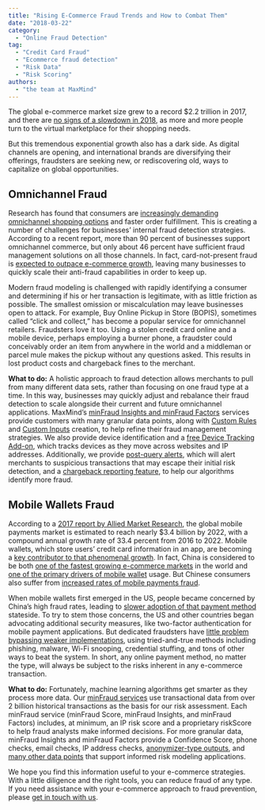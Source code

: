 ```yaml
---
title: "Rising E-Commerce Fraud Trends and How to Combat Them"
date: "2018-03-22"
category:
  - "Online Fraud Detection"
tag:
  - "Credit Card Fraud"
  - "Ecommerce fraud detection"
  - "Risk Data"
  - "Risk Scoring"
authors:
  - "the team at MaxMind"
---
```


The global e-commerce market size grew to a record $2.2 trillion in 2017, and
there are
[no signs of a slowdown in 2018](https://www.researchandmarkets.com/research/hvj5vs/global_ecommerce?w=12),
as more and more people turn to the virtual marketplace for their shopping
needs.

But this tremendous exponential growth also has a dark side. As digital channels
are opening, and international brands are diversifying their offerings,
fraudsters are seeking new, or rediscovering old, ways to capitalize on global
opportunities.

## Omnichannel Fraud

Research has found that consumers are
[increasingly demanding omnichannel shopping options](https://hbr.org/2017/01/a-study-of-46000-shoppers-shows-that-omnichannel-retailing-works)
and faster order fulfillment. This is creating a number of challenges for
businesses’ internal fraud detection strategies. According to a recent report,
more than 90 percent of businesses support omnichannel commerce, but only about
46 percent have sufficient fraud management solutions on all those channels. In
fact, card-not-present fraud is
[expected to outpace e-commerce growth](https://www.thepaypers.com/interviews/fraud-solutions-for-order-reviews-are-of-seminal-importance-for-ecommerce/771568-38),
leaving many businesses to quickly scale their anti-fraud capabilities in order
to keep up.

Modern fraud modeling is challenged with rapidly identifying a consumer and
determining if his or her transaction is legitimate, with as little friction as
possible. The smallest omission or miscalculation may leave businesses open to
attack. For example, Buy Online Pickup in Store (BOPIS), sometimes called “click
and collect,” has become a popular service for omnichannel retailers. Fraudsters
love it too. Using a stolen credit card online and a mobile device, perhaps
employing a burner phone, a fraudster could conceivably order an item from
anywhere in the world and a middleman or parcel mule makes the pickup without
any questions asked. This results in lost product costs and chargeback fines to
the merchant.

**What to do:** A holistic approach to fraud detection allows merchants to pull
from many different data sets, rather than focusing on one fraud type at a time.
In this way, businesses may quickly adjust and rebalance their fraud detection
to scale alongside their current and future omnichannel applications. MaxMind’s
[minFraud Insights and minFraud Factors](https://www.maxmind.com/en/minfraud-services)
services provide customers with many granular data points, along with
[Custom Rules](https://www.maxmind.com/en/minfraud-custom-rules) and
[Custom Inputs](https://www.maxmind.com/en/minfraud-custom-inputs) creation, to
help refine their fraud management strategies. We also provide device
identification and a
[free Device Tracking Add-on](https://dev.maxmind.com/minfraud/device/), which
tracks devices as they move across websites and IP addresses. Additionally, we
provide
[post-query alerts](https://www.maxmind.com/en/minfraud-getting-started), which
will alert merchants to suspicious transactions that may escape their initial
risk detection, and a
[chargeback reporting feature](https://dev.maxmind.com/minfraud/chargeback/), to
help our algorithms identify more fraud.

## Mobile Wallets Fraud

According to a
[2017 report by Allied Market Research](https://www.alliedmarketresearch.com/mobile-payments-market),
the global mobile payments market is estimated to reach nearly $3.4 billion by
2022, with a compound annual growth rate of 33.4 percent from 2016 to 2022.
Mobile wallets, which store users’ credit card information in an app, are
becoming a
[key contributor to that phenomenal growth](https://www.businessinsider.com/mastercard-study-shows-mobile-wallets-are-growing-2017-3).
In fact, China is considered to be both
[one of the fastest growing e-commerce markets](https://www.paymentscardsandmobile.com/fastest-growing-e-commerce-markets/)
in the world and
[one of the primary drivers of mobile wallet](https://tender-retail.acceo.com/blog/chinese-tourists-are-adopting-mobile-payments-for-shopping-abroad-2/)
usage. But Chinese consumers also suffer from
[increased rates of mobile payments fraud](https://paymentweek.com/2018-1-22-unionpay-mobile-payment-fraud-rise-china/).

When mobile wallets first emerged in the US, people became concerned by China’s
high fraud rates, leading to
[slower adoption of that payment method](https://www.cardtrak.com/data/97380/consumers-love-mobile-wallets-fraud-fear-powerful-inhibitor)
stateside. To try to stem those concerns, the US and other countries began
advocating additional security measures, like two-factor authentication for
mobile payment applications. But dedicated fraudsters have
[little problem bypassing weaker implementations](https://shahmeeramir.com/4-methods-to-bypass-two-factor-authentication-2b0075d9eb5f),
using tried-and-true methods including phishing, malware, Wi-Fi snooping,
credential stuffing, and tons of other ways to beat the system. In short, any
online payment method, no matter the type, will always be subject to the risks
inherent in any e-commerce transaction.

**What to do:** Fortunately, machine learning algorithms get smarter as they
process more data. Our
[minFraud services](https://www.maxmind.com/en/minfraud-services) use
transactional data from over 2 billion historical transactions as the basis for
our risk assessment. Each minFraud service (minFraud Score, minFraud Insights,
and minFraud Factors) includes, at minimum, an IP risk score and a proprietary
riskScore to help fraud analysts make informed decisions. For more granular
data, minFraud Insights and minFraud Factors provide a Confidence Score, phone
checks, email checks, IP address checks,
[anonymizer-type outputs](https://dev.maxmind.com/minfraud/release-notes/), and
[many other data points](https://www.maxmind.com/en/minfraud-service-comparison)
that support informed risk modeling applications.

We hope you find this information useful to your e-commerce strategies. With a
little diligence and the right tools, you can reduce fraud of any type. If you
need assistance with your e-commerce approach to fraud prevention, please
[get in touch with us](https://www.maxmind.com/en/company/contact-us).
